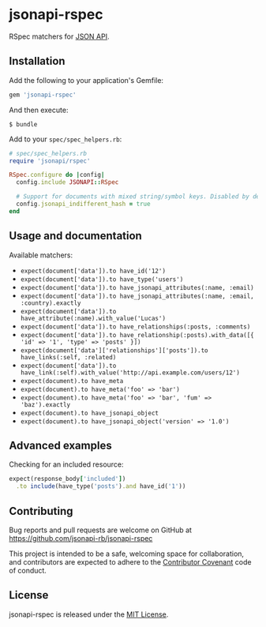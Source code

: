 # jsonapi-rspec

RSpec matchers for [JSON API](http://jsonapi.org).

## Installation

Add the following to your application's Gemfile:
```ruby
gem 'jsonapi-rspec'
```
And then execute:
```
$ bundle
```

Add to your `spec/spec_helpers.rb`:

```ruby
# spec/spec_helpers.rb
require 'jsonapi/rspec'

RSpec.configure do |config|
  config.include JSONAPI::RSpec

  # Support for documents with mixed string/symbol keys. Disabled by default.
  config.jsonapi_indifferent_hash = true
end
```

## Usage and documentation

Available matchers:

* `expect(document['data']).to have_id('12')`
* `expect(document['data']).to have_type('users')`
* `expect(document['data']).to have_jsonapi_attributes(:name, :email)`
* `expect(document['data']).to have_jsonapi_attributes(:name, :email, :country).exactly`
* `expect(document['data']).to have_attribute(:name).with_value('Lucas')`
* `expect(document['data']).to have_relationships(:posts, :comments)`
* `expect(document['data']).to have_relationship(:posts).with_data([{ 'id' => '1', 'type' => 'posts' }])`
* `expect(document['data']['relationships']['posts']).to have_links(:self, :related)`
* `expect(document['data']).to have_link(:self).with_value('http://api.example.com/users/12')`
* `expect(document).to have_meta`
* `expect(document).to have_meta('foo' => 'bar')`
* `expect(document).to have_meta('foo' => 'bar', 'fum' => 'baz').exactly`
* `expect(document).to have_jsonapi_object`
* `expect(document).to have_jsonapi_object('version' => '1.0')`

## Advanced examples

Checking for an included resource:

```ruby
expect(response_body['included'])
  .to include(have_type('posts').and have_id('1'))
```
## Contributing

Bug reports and pull requests are welcome on GitHub at
https://github.com/jsonapi-rb/jsonapi-rspec

This project is intended to be a safe, welcoming space for collaboration, and
contributors are expected to adhere to the
[Contributor Covenant](http://contributor-covenant.org) code of conduct.

## License

jsonapi-rspec is released under the [MIT License](http://www.opensource.org/licenses/MIT).
